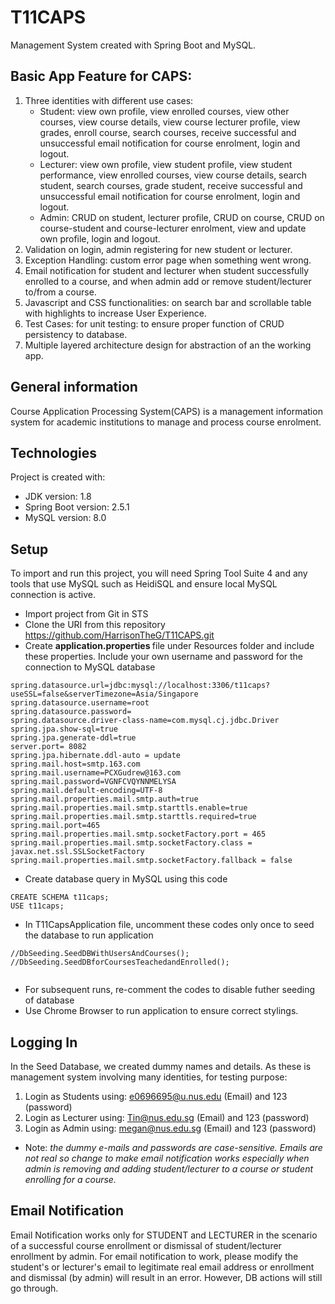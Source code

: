 # T11CAPS
Management System created with Spring Boot and MySQL.

## Basic App Feature for CAPS:
1.	Three identities with different use cases:
	*	Student: view own profile, view enrolled courses, view other courses, view course details, view course lecturer profile, view grades, enroll course, search courses, receive successful and unsuccessful email notification for course enrolment, login and logout.
	*	Lecturer: view own profile, view student profile, view student performance, view enrolled courses, view course details, search student, search courses, grade student, receive successful and unsuccessful email notification for course enrolment, login and logout.
	*	Admin: CRUD on student, lecturer profile, CRUD on course, CRUD on course-student and course-lecturer enrolment, view and update own profile, login and logout.
2.	Validation on login, admin registering for new student or lecturer.
3.	Exception Handling: custom error page when something went wrong.
4.	Email notification for student and lecturer when student successfully enrolled to a course, and when admin add or remove student/lecturer to/from a course.
5.	Javascript and CSS functionalities: on search bar and scrollable table with highlights to increase User Experience.
6.	Test Cases: for unit testing: to ensure proper function of CRUD persistency to database.
7.	Multiple layered architecture design for abstraction of an the working app.


## General information
Course Application Processing System(CAPS) is a management information system for academic institutions to manage and process course enrolment.
	
## Technologies
Project is created with:
* JDK version: 1.8
* Spring Boot version: 2.5.1
* MySQL version: 8.0

	
## Setup
To import and run this project, you will need Spring Tool Suite 4 and any tools that use MySQL such as HeidiSQL and ensure local MySQL connection is active.
* Import project from Git in STS
* Clone the URI from this repository https://github.com/HarrisonTheG/T11CAPS.git
* Create <b> application.properties </b> file under Resources folder and include these properties. Include your own username and password for the connection to MySQL database

```
spring.datasource.url=jdbc:mysql://localhost:3306/t11caps?useSSL=false&serverTimezone=Asia/Singapore
spring.datasource.username=root
spring.datasource.password=
spring.datasource.driver-class-name=com.mysql.cj.jdbc.Driver
spring.jpa.show-sql=true
spring.jpa.generate-ddl=true
server.port= 8082
spring.jpa.hibernate.ddl-auto = update
spring.mail.host=smtp.163.com
spring.mail.username=PCXGudrew@163.com
spring.mail.password=VGNFCVQYNNMELYSA
spring.mail.default-encoding=UTF-8
spring.mail.properties.mail.smtp.auth=true
spring.mail.properties.mail.smtp.starttls.enable=true
spring.mail.properties.mail.smtp.starttls.required=true
spring.mail.port=465
spring.mail.properties.mail.smtp.socketFactory.port = 465
spring.mail.properties.mail.smtp.socketFactory.class = javax.net.ssl.SSLSocketFactory
spring.mail.properties.mail.smtp.socketFactory.fallback = false   
```
* Create database query in MySQL using this code
```
CREATE SCHEMA t11caps;
USE t11caps;
```
* In T11CapsApplication file, uncomment these codes only once to seed the database to run application

```
//DbSeeding.SeedDBWithUsersAndCourses();
//DbSeeding.SeedDBforCoursesTeachedandEnrolled();
					
```
* For subsequent runs, re-comment the codes to disable futher seeding of database
* Use Chrome Browser to run application to ensure correct stylings.

## Logging In
In the Seed Database, we created dummy names and details. As these is management system involving many identities, for testing purpose:
1. Login as Students using: e0696695@u.nus.edu (Email) and 123 (password)
2. Login as Lecturer using: Tin@nus.edu.sg (Email) and 123 (password)
3. Login as Admin using: megan@nus.edu.sg (Email) and 123 (password)
* Note: <i> the dummy e-mails and passwords are case-sensitive. Emails are not real so change to make email notification works especially when admin is removing and adding student/lecturer to a course or student enrolling for a course. </i>

## Email Notification
Email Notification works only for STUDENT and LECTURER in the scenario of a successful course enrollment or dismissal of student/lecturer enrollment by admin.
For email notification to work, please modify the student's or lecturer's email to legitimate real email address or enrollment and dismissal (by admin) will result in an error. However, DB actions will still go through.
